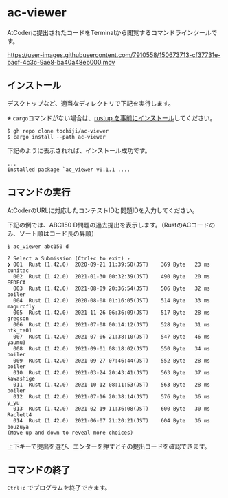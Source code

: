 # ac-viewer
AtCoderに提出されたコードをTerminalから閲覧するコマンドラインツールです。

https://user-images.githubusercontent.com/7910558/150673713-cf37731e-bacf-4c3c-9ae8-ba40a48eb000.mov


## インストール

デスクトップなど、適当なディレクトリで下記を実行します。

※ `cargo`コマンドがない場合は、[rustup を事前にインストール](https://www.rust-lang.org/ja/tools/install)してください。

```console
$ gh repo clone tochiji/ac-viewer
$ cargo install --path ac-viewer
```

下記のように表示されれば、インストール成功です。

```console
...
Installed package `ac_viewer v0.1.1 ....
```

## コマンドの実行

AtCoderのURLに対応したコンテストIDと問題IDを入力してください。

下記の例では、ABC150 D問題の過去提出を表示します。（RustのACコードのみ、ソート順はコード長の昇順）

```console
$ ac_viewer abc150 d

? Select a Submission (Ctrl+c to exit) › 
❯ 001  Rust (1.42.0)  2020-09-21 11:39:50(JST)    369 Byte   23 ms cunitac
  002  Rust (1.42.0)  2021-01-30 00:32:39(JST)    490 Byte   20 ms EEDECA
  003  Rust (1.42.0)  2021-08-09 20:36:54(JST)    506 Byte   32 ms boiler
  004  Rust (1.42.0)  2020-08-08 01:16:05(JST)    514 Byte   33 ms magurofly
  005  Rust (1.42.0)  2021-11-26 06:36:09(JST)    517 Byte   28 ms gregson
  006  Rust (1.42.0)  2021-07-08 00:14:12(JST)    528 Byte   31 ms ntk_ta01
  007  Rust (1.42.0)  2021-07-06 21:38:10(JST)    547 Byte   46 ms yaumu3
  008  Rust (1.42.0)  2021-09-01 08:18:02(JST)    550 Byte   34 ms boiler
  009  Rust (1.42.0)  2021-09-27 07:46:44(JST)    552 Byte   28 ms boiler
  010  Rust (1.42.0)  2021-03-24 20:43:41(JST)    563 Byte   37 ms kawashige
  011  Rust (1.42.0)  2021-10-12 08:11:53(JST)    563 Byte   28 ms boiler
  012  Rust (1.42.0)  2021-07-16 20:38:14(JST)    576 Byte   36 ms y_yu
  013  Rust (1.42.0)  2021-02-19 11:36:08(JST)    600 Byte   30 ms Raclett4
  014  Rust (1.42.0)  2021-06-07 21:20:21(JST)    604 Byte   36 ms bouzuya
(Move up and down to reveal more choices)
```

上下キーで提出を選び、エンターを押すとその提出コードを確認できます。

## コマンドの終了

`Ctrl+c` でプログラムを終了できます。
